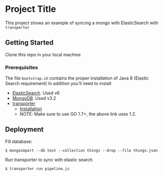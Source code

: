 # Project Title

This project shows an example of syncing a mongo with ElasticSearch with `transporter`

## Getting Started

Clone this repo in your local machine

### Prerequisites

The file `bootstrap.sh` contains the proper installation of Java 8 (Elastic Search requirement)
In addition you'll need to install
- [ElasticSearch](https://www.elastic.co/guide/en/elasticsearch/reference/current/deb.html). Used v6
- [MongoDB](https://www.howtoforge.com/tutorial/install-mongodb-on-ubuntu-16.04/). Used v3.2
- [transporter](https://github.com/compose/transporter)
  - [Installation](https://www.digitalocean.com/community/tutorials/how-to-sync-transformed-data-from-mongodb-to-elasticsearch-with-transporter-on-ubuntu-14-04#step-7-%E2%80%94-installing-transporter) 
  - NOTE: Make sure to use GO 1.7+, the above link uses 1.2.

## Deployment

Fill database:
```
$ mongoimport --db test --collection things --drop --file things.json
```

Run transporter to sync with elastic search
```
$ transporter run pipeline.js
```
